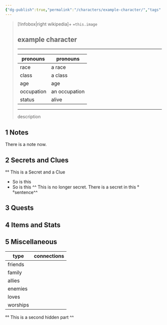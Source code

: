```yaml
---
{"dg-publish":true,"permalink":"/characters/example-character/","tags":["npc"]}
---
```


> [!infobox|right wikipedia]+
> `=this.image`
 > ## example character
>---
> | pronouns | pronouns |
> |---|---|
> | race | a race|
> | class | a class |
> | age | age|
> | occupation | an occupation|
> | status | alive|
> ---
> description
## 1 Notes
There is a note now. 
## 2 Secrets and Clues
°° This is a Secret and a Clue
- So is this
- So is this
^^
This is no longer secret.
There is a secret in this °°sentence^^
## 3 Quests
## 4 Items and Stats
## 5 Miscellaneous

| type     | connections |
| -------- | ----------- |
| friends  |             |
| family   |             |
| allies   |             |
| enemies  |             |
| loves    |             |
| worships |             |

°°
This is a second hidden part
^^